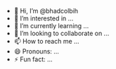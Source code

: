 - 👋 Hi, I’m @bhadcolbih
- 👀 I’m interested in ...
- 🌱 I’m currently learning ...
- 💞️ I’m looking to collaborate on ...
- 📫 How to reach me ...
- 😄 Pronouns: ...
- ⚡ Fun fact: ...

<!---
bhadcolbih/bhadcolbih is a ✨ special ✨ repository because its `README.md` (this file) appears on your GitHub profile.
You can click the Preview link to take a look at your changes.
--->
